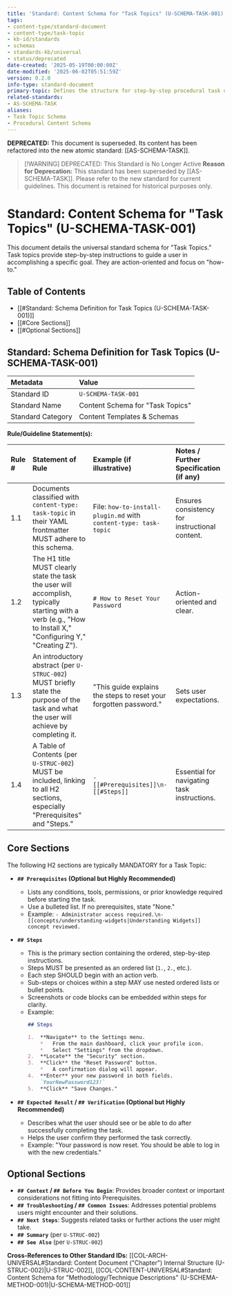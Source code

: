 ```yaml
---
title: 'Standard: Content Schema for "Task Topics" (U-SCHEMA-TASK-001) - DEPRECATED'
tags:
- content-type/standard-document
- content-type/task-topic
- kb-id/standards
- schemas
- standards-kb/universal
- status/deprecated
date-created: '2025-05-19T00:00:00Z'
date-modified: '2025-06-02T05:51:59Z'
version: 0.2.0
info-type: standard-document
primary-topic: Defines the structure for step-by-step procedural task documents
related-standards:
- AS-SCHEMA-TASK
aliases:
- Task Topic Schema
- Procedural Content Schema
---
```

**DEPRECATED:** This document is superseded. Its content has been refactored into the new atomic standard: [[AS-SCHEMA-TASK]].

> [!WARNING] DEPRECATED: This Standard is No Longer Active
> **Reason for Deprecation:** This standard has been superseded by [[AS-SCHEMA-TASK]].
> Please refer to the new standard for current guidelines. This document is retained for historical purposes only.

# Standard: Content Schema for "Task Topics" (U-SCHEMA-TASK-001)

This document details the universal standard schema for "Task Topics." Task topics provide step-by-step instructions to guide a user in accomplishing a specific goal. They are action-oriented and focus on "how-to."

## Table of Contents
- [[#Standard: Schema Definition for Task Topics (U-SCHEMA-TASK-001)]]
- [[#Core Sections]]
- [[#Optional Sections]]

## Standard: Schema Definition for Task Topics (U-SCHEMA-TASK-001)

| Metadata        | Value                                 |
| :-------------- | :------------------------------------ |
| Standard ID     | `U-SCHEMA-TASK-001`                   |
| Standard Name   | Content Schema for "Task Topics"      |
| Standard Category | Content Templates & Schemas           |

**Rule/Guideline Statement(s):**

| Rule # | Statement of Rule                                                                                                                               | Example (if illustrative)                                    | Notes / Further Specification (if any)                                       |
| :----- | :---------------------------------------------------------------------------------------------------------------------------------------------- | :----------------------------------------------------------- | :--------------------------------------------------------------------------- |
| 1.1    | Documents classified with `content-type: task-topic` in their YAML frontmatter MUST adhere to this schema.                                      | File: `how-to-install-plugin.md` with `content-type: task-topic` | Ensures consistency for instructional content.                               |
| 1.2    | The H1 title MUST clearly state the task the user will accomplish, typically starting with a verb (e.g., "How to Install X," "Configuring Y," "Creating Z"). | `# How to Reset Your Password`                               | Action-oriented and clear.                                                   |
| 1.3    | An introductory abstract (per `U-STRUC-002`) MUST briefly state the purpose of the task and what the user will achieve by completing it.        | "This guide explains the steps to reset your forgotten password." | Sets user expectations.                                                      |
| 1.4    | A Table of Contents (per `U-STRUC-002`) MUST be included, linking to all H2 sections, especially "Prerequisites" and "Steps."                  | `- [[#Prerequisites]]\n- [[#Steps]]`                         | Essential for navigating task instructions.                                  |

## Core Sections

The following H2 sections are typically MANDATORY for a Task Topic:

-   **`## Prerequisites` (Optional but Highly Recommended)**
    *   Lists any conditions, tools, permissions, or prior knowledge required before starting the task.
    *   Use a bulleted list. If no prerequisites, state "None."
    *   Example: `- Administrator access required.\n- [[concepts/understanding-widgets|Understanding Widgets]] concept reviewed.`

-   **`## Steps`**
    *   This is the primary section containing the ordered, step-by-step instructions.
    *   Steps MUST be presented as an ordered list (`1.`, `2.`, etc.).
    *   Each step SHOULD begin with an action verb.
    *   Sub-steps or choices within a step MAY use nested ordered lists or bullet points.
    *   Screenshots or code blocks can be embedded within steps for clarity.
    *   Example:
        ```markdown
        ## Steps

        1.  **Navigate** to the Settings menu.
            *   From the main dashboard, click your profile icon.
            *   Select "Settings" from the dropdown.
        2.  **Locate** the "Security" section.
        3.  **Click** the "Reset Password" button.
            *   A confirmation dialog will appear.
        4.  **Enter** your new password in both fields.
            `YourNewPassword123!`
        5.  **Click** "Save Changes."
        ```

-   **`## Expected Result` / `## Verification` (Optional but Highly Recommended)**
    *   Describes what the user should see or be able to do after successfully completing the task.
    *   Helps the user confirm they performed the task correctly.
    *   Example: "Your password is now reset. You should be able to log in with the new credentials."

## Optional Sections

-   **`## Context` / `## Before You Begin`**: Provides broader context or important considerations not fitting into Prerequisites.
-   **`## Troubleshooting` / `## Common Issues`**: Addresses potential problems users might encounter and their solutions.
-   **`## Next Steps`**: Suggests related tasks or further actions the user might take.
-   **`## Summary`** (per `U-STRUC-002`)
-   **`## See Also`** (per `U-STRUC-002`)

**Cross-References to Other Standard IDs:** [[COL-ARCH-UNIVERSAL#Standard: Content Document ("Chapter") Internal Structure (U-STRUC-002)|U-STRUC-002]], [[COL-CONTENT-UNIVERSAL#Standard: Content Schema for "Methodology/Technique Descriptions" (U-SCHEMA-METHOD-001)|U-SCHEMA-METHOD-001]] 